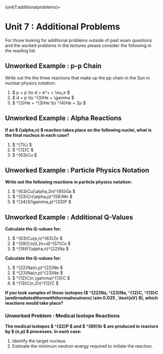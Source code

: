 (unit7:additionalproblems)=
# Unit 7 : Additional Problems

For those looking for additional problems outside of past exam questions and the worked problems in the lectures please consider the following in the reading list.



## Unworked Example : p-p Chain 

Write out the the three reactions that make up the pp chain in the Sun in nuclear physics notation:

1. $ p + p \to d + e^+ + \nu_e $
2. $ d + p \to ^{3}He + \gamma $
3. $ ^{3}He + ^{3}He \to ^{4}He + 2p $


## Unworked Example : Alpha Reactions

**If an $ (\alpha,n) $ reaction takes place on the following nuclei, what is the final nucleus in each case?**

1. $ ^{7}Li $
2. $ ^{12}C $
3. $ ^{63}Cu $


## Unworked Example : Particle Physics Notation

**Write out the following reactions in particle physics notation:**

1. $ ^{63}Cu(\alpha,2n)^{65}Ga $
2. $ ^{53}Cr(\alpha,p)^{56}Mn $
3. $ ^{34}S(\gamma,p)^{33}P $



## Unworked Example : Additional Q-Values 

**Calculate the Q-values for:**

1. $ ^{63}Cu(p,n)^{63}Zn $
2. $ ^{59}Co(d,2n+d)^{57}Co $
3. $ ^{19}F(\alpha,n)^{22}Na $

**Calculate the Q-values for:**

1. $ ^{22}Na(n,p)^{22}Ne $
2. $ ^{23}Na(n,p)^{23}Ne $
3. $ ^{12}C(n,\gamma)^{13}C $
4. $ ^{13}C(n,2n)^{12}C $

**If you took samples of these isotopes ($ ^{22}Na, ^{23}Na, ^{12}C, ^{13}C $) and irradiated them with thermal neutrons ($ \sim 0.025 \, \text{eV} $), which reactions would take place?**


### Unworked Problem : Medical Isotope Reactions

**The medical isotopes $ ^{32}P $ and $ ^{89}Sr $ are produced in reactors by $ (n,p) $ processes. In each case:**

1. Identify the target nucleus.
2. Estimate the minimum neutron energy required to initiate the reaction.


